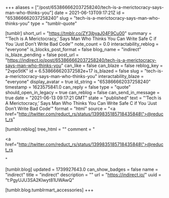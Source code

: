 +++
aliases = ["/post/653866662037258240/tech-is-a-merictocracy-says-man-who-thinks-you"]
date = 2021-06-13T09:17:21Z
id = "653866662037258240"
slug = "tech-is-a-merictocracy-says-man-who-thinks-you"
type = "tumblr-quote"

[tumblr]
short_url = "https://tmblr.co/ZY3jbyaJ04F9Cu00"
summary = "‘Tech is A Merictocracy,’ Says Man Who Thinks You Can Write Safe C if You ‘Just Don’t Write Bad Code’"
note_count = 0.0
interactability_reblog = "everyone"
is_blocks_post_format = false
blog_name = "indirect"
is_blaze_pending = false
post_url = "https://indirect.io/post/653866662037258240/tech-is-a-merictocracy-says-man-who-thinks-you"
can_like = false
can_blaze = false
reblog_key = "2vpo5tlK"
id = 6.538666620372582e+17
is_blazed = false
slug = "tech-is-a-merictocracy-says-man-who-thinks-you"
interactability_blaze = "everyone"
display_avatar = true
id_string = "653866662037258240"
timestamp = 1623575841.0
can_reply = false
type = "quote"
should_open_in_legacy = true
can_reblog = false
can_send_in_message = true
date = "2021-06-13 09:17:21 GMT"
state = "published"
text = "‘Tech is A Merictocracy,’ Says Man Who Thinks You Can Write Safe C if You ‘Just Don&rsquo;t Write Bad Code’"
format = "html"
source = "<a href=\"http://twitter.com/reduct_rs/status/1399835185718435848\">@reduct_rs</a>"

[tumblr.reblog]
tree_html = ""
comment = "<p><a href=\"http://twitter.com/reduct_rs/status/1399835185718435848\">@reduct_rs</a></p>"

[tumblr.blog]
updated = 1739927643.0
can_show_badges = false
name = "indirect"
title = "indirect"
description = ""
url = "https://indirect.io/"
uuid = "t:PgyUJU3SA2Klwyt81UWAwQ"

[tumblr.blog.tumblrmart_accessories]
+++
